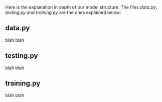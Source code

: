 Here is the explanation in depth of our model structure.
The files *data.py*, *testing.py* and *training.py* are the ones explained below:

## data.py
blah blah

## testing.py
blah blah

## training.py
blah blah
